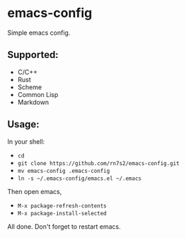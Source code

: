 # emacs-config

Simple emacs config.

## Supported:
- C/C++
- Rust
- Scheme
- Common Lisp
- Markdown

## Usage:
In your shell:
- `cd`
- `git clone https://github.com/rn7s2/emacs-config.git`
- `mv emacs-config .emacs-config`
- `ln -s ~/.emacs-config/emacs.el ~/.emacs`

Then open emacs,
- `M-x package-refresh-contents`
- `M-x package-install-selected`

All done. Don't forget to restart emacs.
